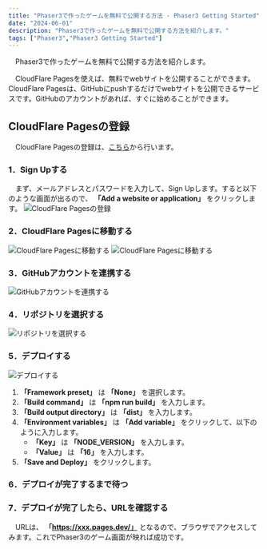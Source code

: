 ```yaml
---
title: "Phaser3で作ったゲームを無料で公開する方法 - Phaser3 Getting Started"
date: "2024-06-01"
description: "Phaser3で作ったゲームを無料で公開する方法を紹介します。"
tags: ["Phaser3","Phaser3 Getting Started"]
---
```

　Phaser3で作ったゲームを無料で公開する方法を紹介します。

　CloudFlare Pagesを使えば、無料でwebサイトを公開することができます。CloudFlare Pagesは、GitHubにpushするだけでwebサイトを公開できるサービスです。GitHubのアカウントがあれば、すぐに始めることができます。

## CloudFlare Pagesの登録
　CloudFlare Pagesの登録は、[こちら](https://dash.cloudflare.com/sign-up)から行います。
### 1．Sign Upする
　まず、メールアドレスとパスワードを入力して、Sign Upします。すると以下のような画面が出るので、 **「Add a website or application」** をクリックします。
![CloudFlare Pagesの登録](https://r2dev.wellwich.com/images/deploy-phaser3_1.jpg)
### 2．CloudFlare Pagesに移動する
![CloudFlare Pagesに移動する](https://r2dev.wellwich.com/images/deploy-phaser3_2.jpg)
![CloudFlare Pagesに移動する](https://r2dev.wellwich.com/images/deploy-phaser3_3.jpg)
### 3．GitHubアカウントを連携する
![GitHubアカウントを連携する](https://r2dev.wellwich.com/images/deploy-phaser3_4.jpg)
### 4．リポジトリを選択する
![リポジトリを選択する](https://r2dev.wellwich.com/images/deploy-phaser3_5.jpg)
### 5．デプロイする
![デプロイする](https://r2dev.wellwich.com/images/deploy-phaser3_6.jpg)
1. **「Framework preset」** は **「None」** を選択します。
2. **「Build command」** は **「npm run build」** を入力します。
3. **「Build output directory」** は **「dist」** を入力します。
4. **「Environment variables」** は **「Add variable」** をクリックして、以下のように入力します。
    - **「Key」** は **「NODE_VERSION」** を入力します。
    - **「Value」** は **「16」** を入力します。
5. **「Save and Deploy」** をクリックします。
### 6．デプロイが完了するまで待つ
### 7．デプロイが完了したら、URLを確認する
　URLは、 **「https://xxx.pages.dev/」** となるので、ブラウザでアクセスしてみます。これでPhaser3のゲーム画面が映れば成功です。